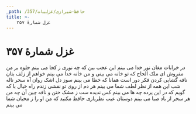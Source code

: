 ```yaml
---
_path: /حافظ-شیرازی/غزلیات/357
title: >-
    غزل شمارهٔ ۳۵۷
---
```

# غزل شمارهٔ ۳۵۷

در خرابات مغان نور خدا می بینم
این عجب بین که چه نوری ز کجا می بینم
جلوه بر من مفروش ای ملک الحاج که تو
خانه می بینی و من خانه خدا می بینم
خواهم از زلف بتان نافه گشایی کردن
فکر دور است همانا که خطا می بینم
سوز دل اشک روان آه سحر ناله شب
این همه از نظر لطف شما می بینم
هر دم از روی تو نقشی زندم راه خیال
با که گویم که در این پرده چه ها می بینم
کس ندیده ست ز مشک ختن و نافه چین
آن چه من هر سحر از باد صبا می بینم
دوستان عیب نظربازی حافظ مکنید
که من او را ز محبان شما می بینم
